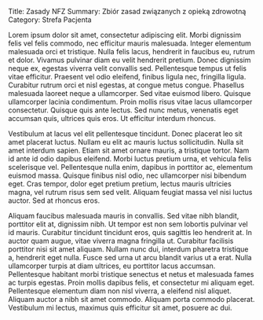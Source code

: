 Title: Zasady NFZ
Summary: Zbiór zasad związanych z opieką zdrowotną
Category: Strefa Pacjenta

Lorem ipsum dolor sit amet, consectetur adipiscing elit. Morbi dignissim felis vel felis commodo, nec efficitur mauris malesuada. Integer elementum malesuada orci et tristique. Nulla felis lacus, hendrerit in faucibus eu, rutrum et dolor. Vivamus pulvinar diam eu velit hendrerit pretium. Donec dignissim neque ex, egestas viverra velit convallis sed. Pellentesque tempus ut felis vitae efficitur. Praesent vel odio eleifend, finibus ligula nec, fringilla ligula. Curabitur rutrum orci et nisl egestas, at congue metus congue. Phasellus malesuada laoreet neque a ullamcorper. Sed vitae euismod libero. Quisque ullamcorper lacinia condimentum. Proin mollis risus vitae lacus ullamcorper consectetur. Quisque quis ante lectus. Sed nunc metus, venenatis eget accumsan quis, ultrices quis eros. Ut efficitur interdum rhoncus.

Vestibulum at lacus vel elit pellentesque tincidunt. Donec placerat leo sit amet placerat luctus. Nullam eu elit ac mauris luctus sollicitudin. Nulla sit amet interdum sapien. Etiam sit amet ornare mauris, a tristique tortor. Nam id ante id odio dapibus eleifend. Morbi luctus pretium urna, et vehicula felis scelerisque vel. Pellentesque nulla enim, dapibus in porttitor ac, elementum euismod massa. Quisque finibus nisl odio, nec ullamcorper nisi bibendum eget. Cras tempor, dolor eget pretium pretium, lectus mauris ultricies magna, vel rutrum risus sem sed velit. Aliquam feugiat massa vel nisi luctus auctor. Sed at rhoncus eros.

Aliquam faucibus malesuada mauris in convallis. Sed vitae nibh blandit, porttitor elit at, dignissim nibh. Ut tempor est non sem lobortis pulvinar vel id mauris. Curabitur tincidunt tincidunt eros, quis sagittis leo hendrerit at. In auctor quam augue, vitae viverra magna fringilla ut. Curabitur facilisis porttitor nisi sit amet aliquam. Nullam nunc dui, interdum pharetra tristique a, hendrerit eget nulla. Fusce sed urna ut arcu blandit varius ut a erat. Nulla ullamcorper turpis at diam ultrices, eu porttitor lacus accumsan. Pellentesque habitant morbi tristique senectus et netus et malesuada fames ac turpis egestas. Proin mollis dapibus felis, et consectetur mi aliquam eget. Pellentesque elementum diam non nisl viverra, a eleifend nisl aliquet. Aliquam auctor a nibh sit amet commodo. Aliquam porta commodo placerat. Vestibulum mi lectus, maximus quis efficitur sit amet, posuere ac dui.
